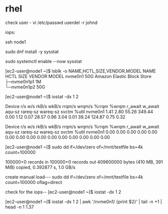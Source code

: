 # rhel
check user - vi /etc/passwd
userdel -r johnd

iops:

ssh node1

sudo dnf install -y sysstat 

 sudo systemctl enable --now sysstat


[ec2-user@node1 ~]$ lsblk -o NAME,HCTL,SIZE,VENDOR,MODEL
NAME        HCTL SIZE VENDOR MODEL
nvme0n1           50G        Amazon Elastic Block Store              
├─nvme0n1p1        1M        
└─nvme0n1p2       50G     

[ec2-user@node1 ~]$  iostat -dx 1 2


Device            r/s     w/s     rkB/s     wkB/s   rrqm/s   wrqm/s  %rrqm  %wrqm r_await w_await aqu-sz rareq-sz wareq-sz  svctm  %util
nvme0n1          1.41    2.80     55.26    349.44     0.00     1.12   0.07  28.57    0.96    3.04   0.01    39.24   124.87   0.75   0.32

Device            r/s     w/s     rkB/s     wkB/s   rrqm/s   wrqm/s  %rrqm  %wrqm r_await w_await aqu-sz rareq-sz wareq-sz  svctm  %util
nvme0n1          0.00    0.00      0.00      0.00     0.00     0.00   0.00   0.00    0.00    0.00   0.00     0.00     0.00   0.00   0.00

[ec2-user@node1 ~]$ sudo dd if=/dev/zero of=/mnt/testfile bs=4k count=100000

100000+0 records in
100000+0 records out
409600000 bytes (410 MB, 391 MiB) copied, 0.392877 s, 1.0 GB/s


create manual load---
sudo dd if=/dev/zero of=/mnt/testfile bs=4k count=100000 oflag=direct


check for the iops--
[ec2-user@node1 ~]$ iostat -dx 1 2 

[ec2-user@node1 ~]$ iostat -dx 1 2 | awk '/nvme0n1/ {print $2}' | tail -n +1 | head -n 1
1.37

